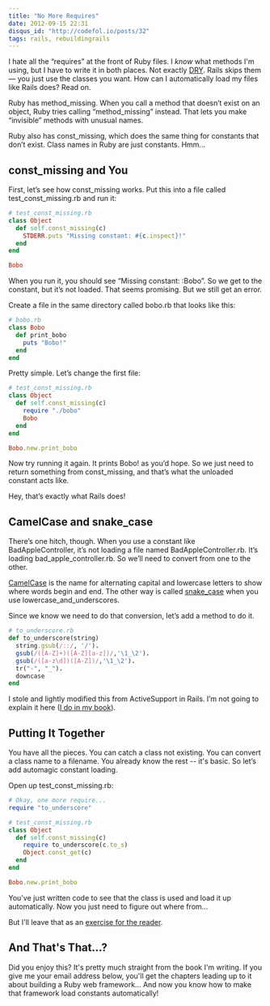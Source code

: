 ```yaml
---
title: "No More Requires"
date: 2012-09-15 22:31
disqus_id: "http://codefol.io/posts/32"
tags: rails, rebuildingrails
---
```

I hate all the “requires” at the front of Ruby files. I *know* what methods I'm using, but I have to write it in both places. Not exactly <a href="http://en.wikipedia.org/wiki/Don't_repeat_yourself">DRY</a>. Rails skips them &mdash; you just use the classes you want. How can I automatically load my files like Rails does? Read on.

Ruby has method_missing. When you call a method that doesn’t exist on an object, Ruby tries calling “method_missing” instead. That lets you make “invisible” methods with unusual names.

Ruby also has const_missing, which does the same thing for constants that don’t exist. Class names in Ruby are just constants. Hmm...

## const_missing and You

First, let’s see how const_missing works.
Put this into a file called test_const_missing.rb and run it:

``` ruby
# test_const_missing.rb
class Object
  def self.const_missing(c)
    STDERR.puts "Missing constant: #{c.inspect}!"
  end
end

Bobo
```

When you run it, you should see “Missing constant: :Bobo”. So we get to the constant, but it’s not loaded. That seems promising. But we still get an error.

Create a file in the same directory called bobo.rb that looks like this:

``` ruby
# bobo.rb
class Bobo
  def print_bobo
    puts "Bobo!"
  end
end
```

Pretty simple. Let’s change the first file:

``` ruby
# test_const_missing.rb
class Object
  def self.const_missing(c)
    require "./bobo"
    Bobo
  end
end

Bobo.new.print_bobo
```

Now try running it again. It prints Bobo! as you’d hope. So we just need to return something from const_missing, and that’s what the unloaded constant acts like.

Hey, that’s exactly what Rails does!

## CamelCase and snake_case

There’s one hitch, though. When you use a constant like BadAppleController, it’s not loading a file named BadAppleController.rb. It’s loading bad_apple_controller.rb. So we’ll need to convert from one to the other.

<a href="http://en.wikipedia.org/wiki/CamelCase">CamelCase</a> is the name for alternating capital and lowercase letters to show where words begin and end. The other way is called <a href="http://en.wikipedia.org/wiki/Snake_case">snake_case</a> when you use lowercase_and_underscores.

Since we know we need to do that conversion, let’s add a method to do it.

``` ruby
# to_underscore.rb
def to_underscore(string)
  string.gsub(/::/, '/').
  gsub(/([A-Z]+)([A-Z][a-z])/,'\1_\2').
  gsub(/([a-z\d])([A-Z])/,'\1_\2').
  tr("-", "_").
  downcase
end
```

I stole and lightly modified this from ActiveSupport in Rails. I’m not going to explain it here (<a href="http://rebuilding-rails.com">I do in my book</a>).

## Putting It Together

You have all the pieces. You can catch a class not existing. You can convert a class name to a filename. You already know the rest -- it's basic. So let’s add automagic constant loading.

Open up test_const_missing.rb:

``` ruby
# Okay, one more require...
require "to_underscore"

# test_const_missing.rb
class Object
  def self.const_missing(c)
    require to_underscore(c.to_s)
    Object.const_get(c)
  end
end

Bobo.new.print_bobo
```

You've just written code to see that the class is used and load it up automatically. Now you just need to figure out where from...

But I'll leave that as an <a href="http://catb.org/jargon/html/E/exercise--left-as-an.html">exercise for the reader</a>.

## And That's That...?

Did you enjoy this? It's pretty much straight from the book I'm writing. If you give me your email address below, you'll get the chapters leading up to it about building a Ruby web framework... And now you know how to make that framework load constants automatically!
